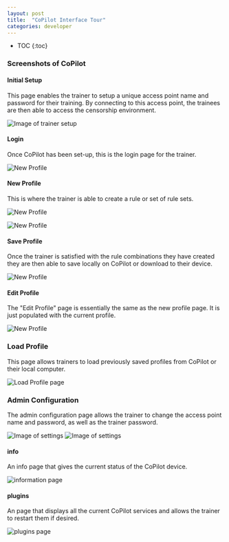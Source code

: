 ```yaml
---
layout: post
title:  "CoPilot Interface Tour"
categories: developer
---
```


* TOC
{:toc}

### Screenshots of CoPilot

#### Initial Setup

This page enables the trainer to setup a unique access point name and password for their training. By connecting to this access point, the trainees are then able to access the censorship environment.

![Image of trainer setup](https://raw.github.com/wiki/openinternet/CoPilot/images/v1_config_initial.png)

#### Login

Once CoPilot has been set-up, this is the login page for the trainer.

![New Profile](https://raw.github.com/wiki/openinternet/CoPilot/images/v1_login.png)

#### New Profile

This is where the trainer is able to create a rule or set of rule sets.

![New Profile](https://raw.github.com/wiki/openinternet/CoPilot/images/v1_profile_new.png)

![New Profile](https://raw.github.com/wiki/openinternet/CoPilot/images/v1_profile_filled_out.png)

#### Save Profile

Once the trainer is satisfied with the rule combinations they have created they are then able to save locally on CoPilot or download to their device.

![New Profile](https://raw.github.com/wiki/openinternet/CoPilot/images/v1_profile_save.png)

#### Edit Profile

The "Edit Profile" page is essentially the same as the new profile page. It is just populated with the current profile.

![New Profile](https://raw.github.com/wiki/openinternet/CoPilot/images/v1_profile_edit.png)

### Load Profile

This page allows trainers to load previously saved profiles from CoPilot or their local computer.

![Load Profile page](https://raw.github.com/wiki/openinternet/CoPilot/images/v1_profile_load.png)

### Admin Configuration

The admin configuration page allows the trainer to change the access point name and password, as well as the trainer password.

![Image of settings](https://raw.github.com/wiki/openinternet/CoPilot/images/v1_config_edit.png)
![Image of settings](https://raw.github.com/wiki/openinternet/CoPilot/images/v1_config_enter_password.png)

#### info

An info page that gives the current status of the CoPilot device.

![information page](https://raw.github.com/wiki/openinternet/CoPilot/images/v1_info.png)

#### plugins

An page that displays all the current CoPilot services and allows the trainer to restart them if desired.

![plugins page](https://raw.github.com/wiki/openinternet/CoPilot/images/v1_services.png)
